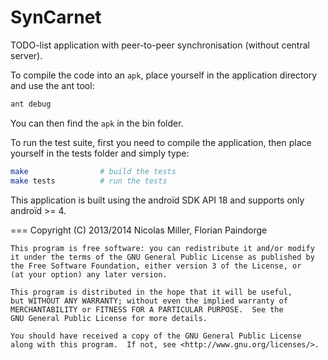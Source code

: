 SynCarnet
===========
TODO-list application with peer-to-peer synchronisation (without central server).

To compile the code into an ``apk``, place yourself in the application directory and use the ant tool:
```bash
ant debug
```
You can then find the ``apk`` in the bin folder.

To run the test suite, first you need to compile the application, then place yourself in the tests folder and simply type:
```bash
make                # build the tests
make tests          # run the tests
```

This application is built using the androïd SDK API 18 and supports only androïd >= 4.

===
Copyright (C) 2013/2014 Nicolas Miller, Florian Paindorge

    This program is free software: you can redistribute it and/or modify
    it under the terms of the GNU General Public License as published by
    the Free Software Foundation, either version 3 of the License, or
    (at your option) any later version.

    This program is distributed in the hope that it will be useful,
    but WITHOUT ANY WARRANTY; without even the implied warranty of
    MERCHANTABILITY or FITNESS FOR A PARTICULAR PURPOSE.  See the
    GNU General Public License for more details.

    You should have received a copy of the GNU General Public License
    along with this program.  If not, see <http://www.gnu.org/licenses/>.
